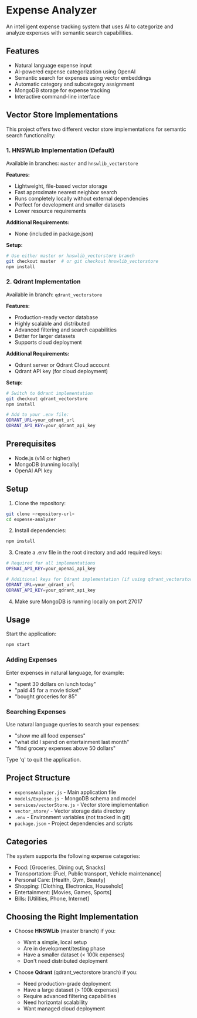 # Expense Analyzer

An intelligent expense tracking system that uses AI to categorize and analyze expenses with semantic search capabilities.

## Features

- Natural language expense input
- AI-powered expense categorization using OpenAI
- Semantic search for expenses using vector embeddings
- Automatic category and subcategory assignment
- MongoDB storage for expense tracking
- Interactive command-line interface

## Vector Store Implementations

This project offers two different vector store implementations for semantic search functionality:

### 1. HNSWLib Implementation (Default)
Available in branches: `master` and `hnswlib_vectorstore`

**Features:**
- Lightweight, file-based vector storage
- Fast approximate nearest neighbor search
- Runs completely locally without external dependencies
- Perfect for development and smaller datasets
- Lower resource requirements

**Additional Requirements:**
- None (included in package.json)

**Setup:**
```bash
# Use either master or hnswlib_vectorstore branch
git checkout master  # or git checkout hnswlib_vectorstore
npm install
```

### 2. Qdrant Implementation
Available in branch: `qdrant_vectorstore`

**Features:**
- Production-ready vector database
- Highly scalable and distributed
- Advanced filtering and search capabilities
- Better for larger datasets
- Supports cloud deployment

**Additional Requirements:**
- Qdrant server or Qdrant Cloud account
- Qdrant API key (for cloud deployment)

**Setup:**
```bash
# Switch to Qdrant implementation
git checkout qdrant_vectorstore
npm install

# Add to your .env file:
QDRANT_URL=your_qdrant_url
QDRANT_API_KEY=your_qdrant_api_key
```

## Prerequisites

- Node.js (v14 or higher)
- MongoDB (running locally)
- OpenAI API key

## Setup

1. Clone the repository:
```bash
git clone <repository-url>
cd expense-analyzer
```

2. Install dependencies:
```bash
npm install
```

3. Create a .env file in the root directory and add required keys:
```bash
# Required for all implementations
OPENAI_API_KEY=your_openai_api_key

# Additional keys for Qdrant implementation (if using qdrant_vectorstore branch)
QDRANT_URL=your_qdrant_url
QDRANT_API_KEY=your_qdrant_api_key
```

4. Make sure MongoDB is running locally on port 27017

## Usage

Start the application:
```bash
npm start
```

### Adding Expenses
Enter expenses in natural language, for example:
- "spent 30 dollars on lunch today"
- "paid 45 for a movie ticket"
- "bought groceries for 85"

### Searching Expenses
Use natural language queries to search your expenses:
- "show me all food expenses"
- "what did I spend on entertainment last month"
- "find grocery expenses above 50 dollars"

Type 'q' to quit the application.

## Project Structure

- `expenseAnalyzer.js` - Main application file
- `models/Expense.js` - MongoDB schema and model
- `services/vectorStore.js` - Vector store implementation
- `vector_store/` - Vector storage data directory
- `.env` - Environment variables (not tracked in git)
- `package.json` - Project dependencies and scripts

## Categories

The system supports the following expense categories:

- Food: [Groceries, Dining out, Snacks]
- Transportation: [Fuel, Public transport, Vehicle maintenance]
- Personal Care: [Health, Gym, Beauty]
- Shopping: [Clothing, Electronics, Household]
- Entertainment: [Movies, Games, Sports]
- Bills: [Utilities, Phone, Internet]

## Choosing the Right Implementation

- Choose **HNSWLib** (master branch) if you:
  - Want a simple, local setup
  - Are in development/testing phase
  - Have a smaller dataset (< 100k expenses)
  - Don't need distributed deployment

- Choose **Qdrant** (qdrant_vectorstore branch) if you:
  - Need production-grade deployment
  - Have a large dataset (> 100k expenses)
  - Require advanced filtering capabilities
  - Need horizontal scalability
  - Want managed cloud deployment
